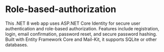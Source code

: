 # Role-based-authorization
This .NET 8 web app uses ASP.NET Core Identity for secure user authentication and role-based authorization. Features include registration, login, email confirmation, password reset, and secure password hashing. Built with Entity Framework Core and Mail-Kit, it supports SQLite or other databases.
